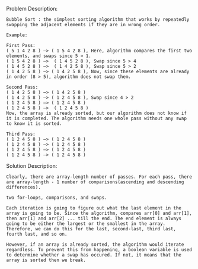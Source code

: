 Problem Description:
	
	Bubble Sort : the simplest sorting algorithm that works by repeatedly swapping the adjacent elements if they are in wrong order. 

	Example:
	
	First Pass:
	( 5 1 4 2 8 ) –> ( 1 5 4 2 8 ), Here, algorithm compares the first two elements, and swaps since 5 > 1.
	( 1 5 4 2 8 ) –>  ( 1 4 5 2 8 ), Swap since 5 > 4
	( 1 4 5 2 8 ) –>  ( 1 4 2 5 8 ), Swap since 5 > 2
	( 1 4 2 5 8 ) –> ( 1 4 2 5 8 ), Now, since these elements are already in order (8 > 5), algorithm does not swap them.
	
	Second Pass:
	( 1 4 2 5 8 ) –> ( 1 4 2 5 8 )
	( 1 4 2 5 8 ) –> ( 1 2 4 5 8 ), Swap since 4 > 2
	( 1 2 4 5 8 ) –> ( 1 2 4 5 8 )
	( 1 2 4 5 8 ) –>  ( 1 2 4 5 8 )
	Now, the array is already sorted, but our algorithm does not know if it is completed. The algorithm needs one whole pass without any swap to know it is sorted.
	
	Third Pass:
	( 1 2 4 5 8 ) –> ( 1 2 4 5 8 )
	( 1 2 4 5 8 ) –> ( 1 2 4 5 8 )
	( 1 2 4 5 8 ) –> ( 1 2 4 5 8 )
	( 1 2 4 5 8 ) –> ( 1 2 4 5 8 )

Solution Description:

	Clearly, there are array-length number of passes. For each pass, there are array-length - 1 number of comparisons(ascending and descending differences).

	two for-loops, comparisons, and swaps.

	Each iteration is going to figure out what the last element in the array is going to be. Since the algorithm, compares arr[0] and arr[1], then arr[1] and arr[2] ... till the end. The end element is always going to be either the largest or the smallest in the array. Therefore, we can do this for the last, second-last, third last, fourth last, and so on.

	However, if an array is already sorted, the algorithm would iterate regardless. To prevent this from happening, a boolean variable is used to determine whether a swap has occured. If not, it means that the array is sorted then we break.
	